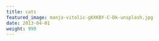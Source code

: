 ```yaml
---
title: cats
featured_image: manja-vitolic-gKXKBY-C-Dk-unsplash.jpg
date: 2013-04-01
weight: 999
---
```

